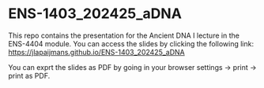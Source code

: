 # ENS-1403_202425_aDNA

This repo contains the presentation for the Ancient DNA I lecture in the ENS-4404 module. You can access the slides by clicking the following link: https://jlapaijmans.github.io/ENS-1403_202425_aDNA

You can exprt the slides as PDF by going in your browser settings -> print -> print as PDF.
